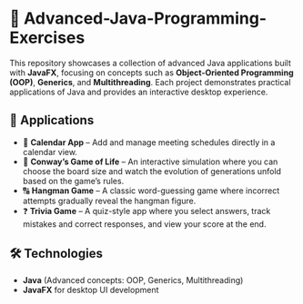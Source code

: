 # 🚀 Advanced-Java-Programming-Exercises
This repository showcases a collection of advanced Java applications built with **JavaFX**, focusing on concepts such as **Object-Oriented Programming (OOP)**, **Generics**, and **Multithreading**. Each project demonstrates practical applications of Java and provides an interactive desktop experience.

## 📂 Applications

* 📅 **Calendar App** – Add and manage meeting schedules directly in a calendar view.
* 🧬 **Conway’s Game of Life** – An interactive simulation where you can choose the board size and watch the evolution of generations unfold based on the game’s rules.
* 🔠 **Hangman Game** – A classic word-guessing game where incorrect attempts gradually reveal the hangman figure.
* ❓ **Trivia Game** – A quiz-style app where you select answers, track mistakes and correct responses, and view your score at the end.

## 🛠️ Technologies

* **Java** (Advanced concepts: OOP, Generics, Multithreading)
* **JavaFX** for desktop UI development
